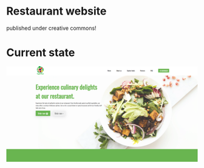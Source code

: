 # Restaurant website
published under creative commons!

# Current state
![My Image](images/current-state.PNG)
